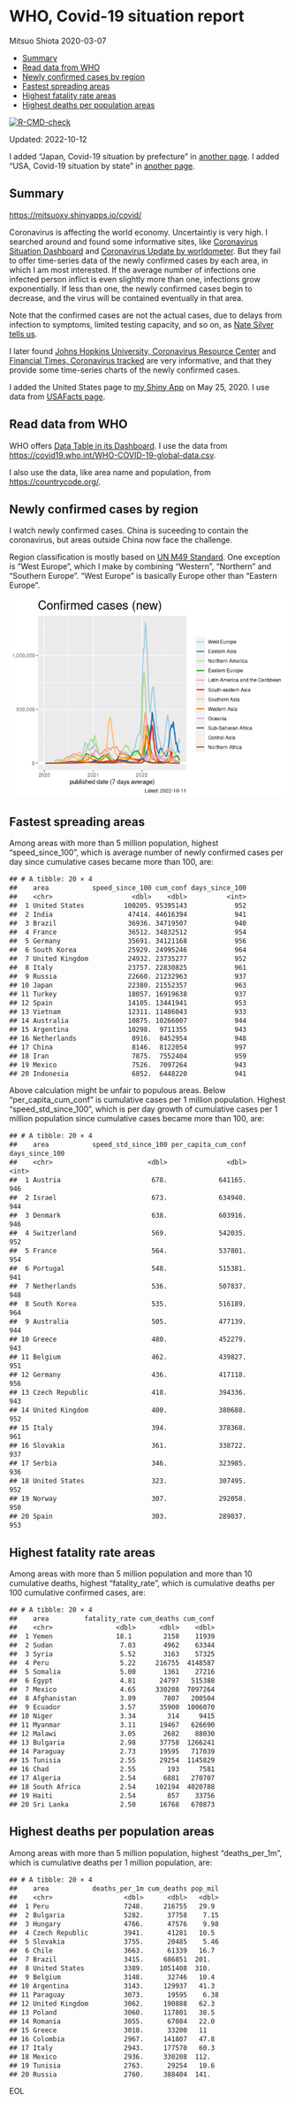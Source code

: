 WHO, Covid-19 situation report
================
Mitsuo Shiota
2020-03-07

-   <a href="#summary" id="toc-summary">Summary</a>
-   <a href="#read-data-from-who" id="toc-read-data-from-who">Read data from
    WHO</a>
-   <a href="#newly-confirmed-cases-by-region"
    id="toc-newly-confirmed-cases-by-region">Newly confirmed cases by
    region</a>
-   <a href="#fastest-spreading-areas"
    id="toc-fastest-spreading-areas">Fastest spreading areas</a>
-   <a href="#highest-fatality-rate-areas"
    id="toc-highest-fatality-rate-areas">Highest fatality rate areas</a>
-   <a href="#highest-deaths-per-population-areas"
    id="toc-highest-deaths-per-population-areas">Highest deaths per
    population areas</a>

<!-- badges: start -->

[![R-CMD-check](https://github.com/mitsuoxv/covid/actions/workflows/R-CMD-check.yaml/badge.svg)](https://github.com/mitsuoxv/covid/actions/workflows/R-CMD-check.yaml)
<!-- badges: end -->

Updated: 2022-10-12

I added “Japan, Covid-19 situation by prefecture” in [another
page](Japan.md). I added “USA, Covid-19 situation by state” in [another
page](USA.md).

## Summary

<https://mitsuoxv.shinyapps.io/covid/>

Coronavirus is affecting the world economy. Uncertaintiy is very high. I
searched around and found some informative sites, like [Coronavirus
Situation
Dashboard](https://who.maps.arcgis.com/apps/opsdashboard/index.html#/c88e37cfc43b4ed3baf977d77e4a0667)
and [Coronavirus Update by
worldometer](https://www.worldometers.info/coronavirus/). But they fail
to offer time-series data of the newly confirmed cases by each area, in
which I am most interested. If the average number of infections one
infected person inflict is even slightly more than one, infections grow
exponentially. If less than one, the newly confirmed cases begin to
decrease, and the virus will be contained eventually in that area.

Note that the confirmed cases are not the actual cases, due to delays
from infection to symptoms, limited testing capacity, and so on, as
[Nate Silver tells
us](https://fivethirtyeight.com/features/coronavirus-case-counts-are-meaningless/).

I later found [Johns Hopkins University, Coronavirus Resource
Center](https://coronavirus.jhu.edu/) and [Financial Times, Coronavirus
tracked](https://www.ft.com/content/a26fbf7e-48f8-11ea-aeb3-955839e06441)
are very informative, and that they provide some time-series charts of
the newly confirmed cases.

I added the United States page to [my Shiny
App](https://mitsuoxv.shinyapps.io/covid/) on May 25, 2020. I use data
from [USAFacts
page](https://usafacts.org/visualizations/coronavirus-covid-19-spread-map/).

## Read data from WHO

WHO offers [Data Table in its Dashboard](https://covid19.who.int/table).
I use the data from
<https://covid19.who.int/WHO-COVID-19-global-data.csv>.

I also use the data, like area name and population, from
<https://countrycode.org/>.

## Newly confirmed cases by region

I watch newly confirmed cases. China is suceeding to contain the
coronavirus, but areas outside China now face the challenge.

Region classification is mostly based on [UN M49
Standard](https://unstats.un.org/unsd/methodology/m49/). One exception
is “West Europe”, which I make by combining “Western”, “Northern” and
“Southern Europe”. “West Europe” is basically Europe other than “Eastern
Europe”.

![](README_files/figure-gfm/chart-1.png)<!-- -->

## Fastest spreading areas

Among areas with more than 5 million population, highest
“speed_since_100”, which is average number of newly confirmed cases per
day since cumulative cases became more than 100, are:

    ## # A tibble: 20 × 4
    ##    area           speed_since_100 cum_conf days_since_100
    ##    <chr>                    <dbl>    <dbl>          <int>
    ##  1 United States          100205. 95395143            952
    ##  2 India                   47414. 44616394            941
    ##  3 Brazil                  36936. 34719507            940
    ##  4 France                  36512. 34832512            954
    ##  5 Germany                 35691. 34121168            956
    ##  6 South Korea             25929. 24995246            964
    ##  7 United Kingdom          24932. 23735277            952
    ##  8 Italy                   23757. 22830825            961
    ##  9 Russia                  22660. 21232963            937
    ## 10 Japan                   22380. 21552357            963
    ## 11 Turkey                  18057. 16919638            937
    ## 12 Spain                   14105. 13441941            953
    ## 13 Vietnam                 12311. 11486043            933
    ## 14 Australia               10875. 10266007            944
    ## 15 Argentina               10298.  9711355            943
    ## 16 Netherlands              8916.  8452954            948
    ## 17 China                    8146.  8122054            997
    ## 18 Iran                     7875.  7552404            959
    ## 19 Mexico                   7526.  7097264            943
    ## 20 Indonesia                6852.  6448220            941

Above calculation might be unfair to populous areas. Below
“per_capita_cum_conf” is cumulative cases per 1 million population.
Highest “speed_std_since_100”, which is per day growth of cumulative
cases per 1 million population since cumulative cases became more than
100, are:

    ## # A tibble: 20 × 4
    ##    area           speed_std_since_100 per_capita_cum_conf days_since_100
    ##    <chr>                        <dbl>               <dbl>          <int>
    ##  1 Austria                       678.             641165.            946
    ##  2 Israel                        673.             634940.            944
    ##  3 Denmark                       638.             603916.            946
    ##  4 Switzerland                   569.             542035.            952
    ##  5 France                        564.             537801.            954
    ##  6 Portugal                      548.             515381.            941
    ##  7 Netherlands                   536.             507837.            948
    ##  8 South Korea                   535.             516189.            964
    ##  9 Australia                     505.             477139.            944
    ## 10 Greece                        480.             452279.            943
    ## 11 Belgium                       462.             439827.            951
    ## 12 Germany                       436.             417118.            956
    ## 13 Czech Republic                418.             394336.            943
    ## 14 United Kingdom                400.             380688.            952
    ## 15 Italy                         394.             378368.            961
    ## 16 Slovakia                      361.             338722.            937
    ## 17 Serbia                        346.             323985.            936
    ## 18 United States                 323.             307495.            952
    ## 19 Norway                        307.             292058.            950
    ## 20 Spain                         303.             289037.            953

## Highest fatality rate areas

Among areas with more than 5 million population and more than 10
cumulative deaths, highest “fatality_rate”, which is cumulative deaths
per 100 cumulative confirmed cases, are:

    ## # A tibble: 20 × 4
    ##    area         fatality_rate cum_deaths cum_conf
    ##    <chr>                <dbl>      <dbl>    <dbl>
    ##  1 Yemen                18.1        2158    11939
    ##  2 Sudan                 7.83       4962    63344
    ##  3 Syria                 5.52       3163    57325
    ##  4 Peru                  5.22     216755  4148587
    ##  5 Somalia               5.00       1361    27216
    ##  6 Egypt                 4.81      24797   515388
    ##  7 Mexico                4.65     330208  7097264
    ##  8 Afghanistan           3.89       7807   200504
    ##  9 Ecuador               3.57      35900  1006070
    ## 10 Niger                 3.34        314     9415
    ## 11 Myanmar               3.11      19467   626690
    ## 12 Malawi                3.05       2682    88030
    ## 13 Bulgaria              2.98      37758  1266241
    ## 14 Paraguay              2.73      19595   717039
    ## 15 Tunisia               2.55      29254  1145829
    ## 16 Chad                  2.55        193     7581
    ## 17 Algeria               2.54       6881   270707
    ## 18 South Africa          2.54     102194  4020788
    ## 19 Haiti                 2.54        857    33756
    ## 20 Sri Lanka             2.50      16768   670873

## Highest deaths per population areas

Among areas with more than 5 million population, highest
“deaths_per_1m”, which is cumulative deaths per 1 million population,
are:

    ## # A tibble: 20 × 4
    ##    area           deaths_per_1m cum_deaths pop_mil
    ##    <chr>                  <dbl>      <dbl>   <dbl>
    ##  1 Peru                   7248.     216755   29.9 
    ##  2 Bulgaria               5282.      37758    7.15
    ##  3 Hungary                4766.      47576    9.98
    ##  4 Czech Republic         3941.      41281   10.5 
    ##  5 Slovakia               3755.      20485    5.46
    ##  6 Chile                  3663.      61339   16.7 
    ##  7 Brazil                 3415.     686851  201.  
    ##  8 United States          3389.    1051408  310.  
    ##  9 Belgium                3148.      32746   10.4 
    ## 10 Argentina              3143.     129937   41.3 
    ## 11 Paraguay               3073.      19595    6.38
    ## 12 United Kingdom         3062.     190888   62.3 
    ## 13 Poland                 3060.     117801   38.5 
    ## 14 Romania                3055.      67084   22.0 
    ## 15 Greece                 3018.      33200   11   
    ## 16 Colombia               2967.     141807   47.8 
    ## 17 Italy                  2943.     177570   60.3 
    ## 18 Mexico                 2936.     330208  112.  
    ## 19 Tunisia                2763.      29254   10.6 
    ## 20 Russia                 2760.     388404  141.

EOL
